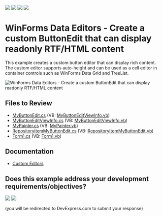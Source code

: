 <!-- default badges list -->
![](https://img.shields.io/endpoint?url=https://codecentral.devexpress.com/api/v1/VersionRange/128619500/24.2.1%2B)
[![](https://img.shields.io/badge/Open_in_DevExpress_Support_Center-FF7200?style=flat-square&logo=DevExpress&logoColor=white)](https://supportcenter.devexpress.com/ticket/details/E2880)
[![](https://img.shields.io/badge/📖_How_to_use_DevExpress_Examples-e9f6fc?style=flat-square)](https://docs.devexpress.com/GeneralInformation/403183)
[![](https://img.shields.io/badge/💬_Leave_Feedback-feecdd?style=flat-square)](#does-this-example-address-your-development-requirementsobjectives)
<!-- default badges end -->

# WinForms Data Editors - Create a custom ButtonEdit that can display readonly RTF/HTML content

This example creates a custom button editor that can display rich content. The custom editor supports auto-height and can be used as a cell editor in container controls such as WinForms Data Grid and TreeList.

![WinForms Data Editors - Create a custom ButtonEdit that can display readonly RTF/HTML content](https://raw.githubusercontent.com/DevExpress-Examples/how-to-create-a-custom-buttonedit-that-allows-displaying-readonly-rtf-html-content-e2880/9.3.2%2B/media/winforms-custom-button-edit.png)


## Files to Review

* [MyButtonEdit.cs](./CS/WindowsApplication1/CustomEditor/MyButtonEdit.cs) (VB: [MyButtonEditViewInfo.vb](./VB/WindowsApplication1/CustomEditor/MyButtonEditViewInfo.vb))
* [MyButtonEditViewInfo.cs](./CS/WindowsApplication1/CustomEditor/MyButtonEditViewInfo.cs) (VB: [MyButtonEditViewInfo.vb](./VB/WindowsApplication1/CustomEditor/MyButtonEditViewInfo.vb))
* [MyPainter.cs](./CS/WindowsApplication1/CustomEditor/MyPainter.cs) (VB: [MyPainter.vb](./VB/WindowsApplication1/CustomEditor/MyPainter.vb))
* [RepositoryItemMyButtonEdit.cs](./CS/WindowsApplication1/CustomEditor/RepositoryItemMyButtonEdit.cs) (VB: [RepositoryItemMyButtonEdit.vb](./VB/WindowsApplication1/CustomEditor/RepositoryItemMyButtonEdit.vb))
* [Form1.cs](./CS/WindowsApplication1/Form1.cs) (VB: [Form1.vb](./VB/WindowsApplication1/Form1.vb))


## Documentation

* [Custom Editors](https://docs.devexpress.com/WindowsForms/4716/controls-and-libraries/editors-and-simple-controls/common-editor-features-and-concepts/custom-editors)
<!-- feedback -->
## Does this example address your development requirements/objectives?

[<img src="https://www.devexpress.com/support/examples/i/yes-button.svg"/>](https://www.devexpress.com/support/examples/survey.xml?utm_source=github&utm_campaign=winforms-custom-buttonedit-rtf-html-support&~~~was_helpful=yes) [<img src="https://www.devexpress.com/support/examples/i/no-button.svg"/>](https://www.devexpress.com/support/examples/survey.xml?utm_source=github&utm_campaign=winforms-custom-buttonedit-rtf-html-support&~~~was_helpful=no)

(you will be redirected to DevExpress.com to submit your response)
<!-- feedback end -->
